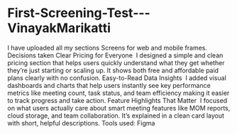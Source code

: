 # First-Screening-Test---VinayakMarikatti
I have uploaded all my sections Screens for web and mobile frames.
Decisions taken
Clear Pricing for Everyone  I designed a simple and clean pricing section that helps users quickly understand what they get whether they’re just starting or scaling up. It shows both free and affordable paid plans clearly with no confusion.
Easy-to-Read Data Insights  I added visual dashboards and charts that help users instantly see key performance metrics like meeting count, task status, and team efficiency making it easier to track progress and take action.
Feature Highlights That Matter  I focused on what users actually care about smart meeting features like MOM reports, cloud storage, and team collaboration. It’s explained in a clean card layout with short, helpful descriptions.
Tools used: Figma
